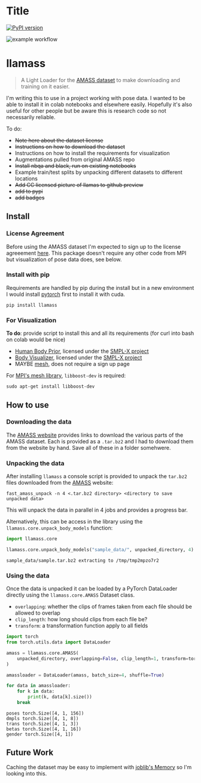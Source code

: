 # Title



[![PyPI version](https://badge.fury.io/py/llamass.svg)](https://badge.fury.io/py/llamass)


![example workflow](https://github.com/gngdb/llamass/workflows/CI/badge.svg)


# llamass
> A Light Loader for the [AMASS dataset][amass] to make downloading and training on it easier.

I'm writing this to use in a project working with pose data. I wanted to be able to install it in colab notebooks and elsewhere easily. Hopefully it's also useful for other people but be aware this is research code so not necessarily reliable.

[amass]:https://amass.is.tue.mpg.de/

To do:

* ~~Note here about the dataset license~~
* ~~Instructions on how to download the dataset~~
* Instructions on how to install the requirements for visualization
* Augmentations pulled from original AMASS repo
* ~~Install nbqa and black, run on existing notebooks~~
* Example train/test splits by unpacking different datasets to different locations
* ~~Add CC licensed picture of llamas to github preview~~
* ~~add to pypi~~
* ~~add badges~~

## Install

### License Agreement

Before using the AMASS dataset I'm expected to sign up to the license agreeement [here][amass]. This package doesn't require any other code from MPI but visualization of pose data does, see below.

### Install with pip

Requirements are handled by pip during the install but in a new environment I would install [pytorch][]
first to install it with cuda.

`pip install llamass`

### For Visualization

**To do**: provide script to install this and all its requirements (for curl into bash on colab would be nice)

* [Human Body Prior][hbp], licensed under the [SMPL-X project][smplx]
* [Body Visualizer][body], licensed under the [SMPL-X project][smplx]
* MAYBE [mesh][], does not require a sign up page

For [MPI's mesh library][mesh], `libboost-dev` is required:

```
sudo apt-get install libboost-dev
```

[hbp]: https://github.com/nghorbani/human_body_prior
[pytorch]: https://pytorch.org/get-started/locally/
[amassrepo]: https://github.com/nghorbani/amass/blob/master/notebooks/01-AMASS_Visualization.ipynb
[body]: https://github.com/nghorbani/body_visualizer
[smplx]: https://smpl-x.is.tue.mpg.de/
[mesh]: https://github.com/MPI-IS/mesh
[amass]: https://amass.is.tue.mpg.de/index.html
[pytables]: https://www.pytables.org/index.html

## How to use

### Downloading the data

The [AMASS website][amass] provides links to download the various parts of the AMASS dataset. Each is provided as a `.tar.bz2` and I had to download them from the website by hand. Save all of these in a folder somehwere.

### Unpacking the data

After installing `llamass` a console script is provided to unpack the `tar.bz2` files downloaded from the [AMASS][] website:

```
fast_amass_unpack -n 4 <.tar.bz2 directory> <directory to save unpacked data>
```

This will unpack the data in parallel in 4 jobs and provides a progress bar.

Alternatively, this can be access in the library using the `llamass.core.unpack_body_models` function:

[amass]: https://amass.is.tue.mpg.de/index.html

```python
import llamass.core

llamass.core.unpack_body_models("sample_data/", unpacked_directory, 4)
```

    sample_data/sample.tar.bz2 extracting to /tmp/tmp2mpzo7r2


### Using the data

Once the data is unpacked it can be loaded by a PyTorch DataLoader directly using the `llamass.core.AMASS` Dataset class.

* `overlapping`: whether the clips of frames taken from each file should be allowed to overlap
* `clip_length`: how long should clips from each file be?
* `transform`: a transformation function apply to all fields

```python
import torch
from torch.utils.data import DataLoader

amass = llamass.core.AMASS(
    unpacked_directory, overlapping=False, clip_length=1, transform=torch.tensor
)
```

```python
amassloader = DataLoader(amass, batch_size=4, shuffle=True)

for data in amassloader:
    for k in data:
        print(k, data[k].size())
    break
```

    poses torch.Size([4, 1, 156])
    dmpls torch.Size([4, 1, 8])
    trans torch.Size([4, 1, 3])
    betas torch.Size([4, 1, 16])
    gender torch.Size([4, 1])


## Future Work

Caching the dataset may be easy to implement with [joblib's Memory][memory] so I'm looking into this.

[memory]: https://joblib.readthedocs.io/en/latest/generated/joblib.Memory.html
